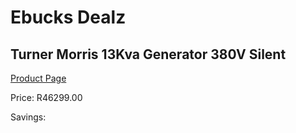 
# Ebucks Dealz
## Turner Morris 13Kva Generator 380V Silent
[Product Page](https://www.ebucks.com/web/shop/productSelected.do?prodId=873441595&catId=870841698)

Price: R46299.00

Savings: 


	